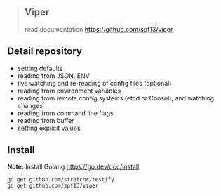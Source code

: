 > ## Viper 
> read documentation https://github.com/spf13/viper

## Detail repository
 
* setting defaults
* reading from JSON,.ENV
* live watching and re-reading of config files (optional)
* reading from environment variables
* reading from remote config systems (etcd or Consul), and watching changes
* reading from command line flags
* reading from buffer
* setting explicit values 

## Install

**Note:** Install Golang https://go.dev/doc/install

```shell
go get github.com/stretchr/testify 
go get github.com/spf13/viper
